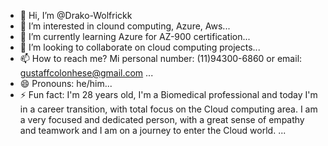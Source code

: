 - 👋 Hi, I’m @Drako-Wolfrickk
- 👀 I’m interested in clound computing, Azure, Aws...
- 🌱 I’m currently learning Azure for AZ-900 certification...
- 💞️ I’m looking to collaborate on cloud computing projects...
- 📫 How to reach me? Mi personal number: (11)94300-6860 or email: gustaffcolonhese@gmail.com ...
- 😄 Pronouns: he/him...
- ⚡ Fun fact: I'm 28 years old, I'm a Biomedical professional and today I'm in a career transition, with total focus on the Cloud computing area. I am a very focused and dedicated person, with a great sense of empathy and teamwork and I am on a journey to enter the Cloud world. ...

<!---
Drako-Wolfrickk/Drako-Wolfrickk is a ✨ special ✨ repository because its `README.md` (this file) appears on your GitHub profile.
You can click the Preview link to take a look at your changes.
--->
